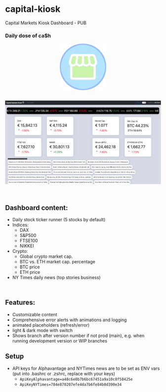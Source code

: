 # capital-kiosk
Capital Markets Kiosk Dashboard - PUB

### Daily dose of ca$h

<center>
<img src="static/img/app_icon_light.png" width=150 alt="Icon_Light">
</center>

<br>

![Dashboard_Screenshot](static/img/dev_screenshot.png)

<br>

## Dashboard content:
- Daily stock ticker runner (5 stocks by default)
- Indices: 
    - DAX
    - S&P500
    - FTSE100
    - NIKKEI
- Crypto:
    - Global crypto market cap.
    - BTC vs. ETH market cap. percentage
    - BTC price
    - ETH price
- NY Times daily news (top stories business)

<br>

## Features:
- Customizable content
- Comprehensive error alerts with animations and logging
- animated placeholders (refresh/error)
- light & dark mode with switch
- Shows branch after version number if not prod (main), e.g. when running development version or WIP branches

## Setup
- API keys for Alphavantage and NYTimes news are to be set as ENV vars<br>
(put into .bashrc or .zshrc, replace with your keys)
    - `ApiKeyAlphavantage=a48c6e0b7b6bc67451a9a10c8f58425e`
    - `ApiKeyNYTimes=784e870207efe4da7b6fe84b0d390e34`
